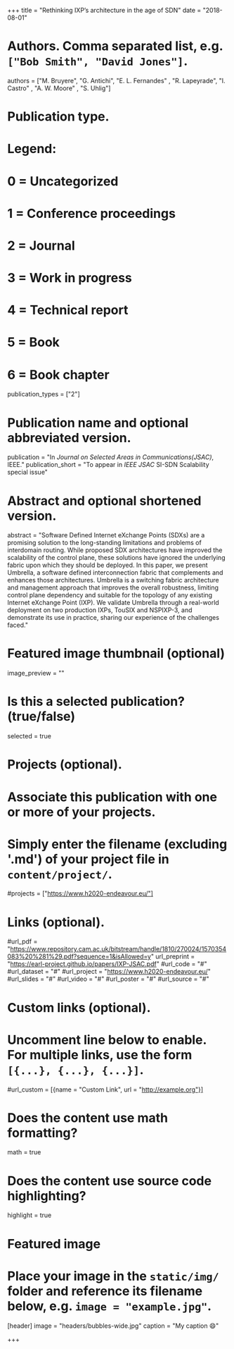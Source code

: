 +++
title = "Rethinking IXP’s architecture in the age of SDN"
date = "2018-08-01"

# Authors. Comma separated list, e.g. `["Bob Smith", "David Jones"]`.
authors = ["M. Bruyere", "G. Antichi", "E. L. Fernandes" , "R. Lapeyrade", "I. Castro" , "A. W. Moore" , "S. Uhlig"]

# Publication type.
# Legend:
# 0 = Uncategorized
# 1 = Conference proceedings
# 2 = Journal
# 3 = Work in progress
# 4 = Technical report
# 5 = Book
# 6 = Book chapter
publication_types = ["2"]

# Publication name and optional abbreviated version.
publication = "In *Journal on Selected Areas in Communications(JSAC)*, IEEE."
publication_short = "To appear in *IEEE JSAC* SI-SDN Scalability special issue"

# Abstract and optional shortened version.
abstract = "Software Defined Internet eXchange Points (SDXs) are a promising solution to the long-standing limitations and problems of interdomain routing. While proposed SDX architectures have improved the scalability of the control plane, these solutions have ignored the underlying fabric upon which they should be deployed. In this paper, we present Umbrella, a software defined interconnection fabric that complements and enhances those architectures. Umbrella is a switching fabric architecture and management approach that improves the overall robustness, limiting control plane dependency and suitable for the topology of any existing Internet eXchange Point (IXP). We validate Umbrella through a real-world deployment on two production IXPs, TouSIX and NSPIXP-3, and demonstrate its use in practice, sharing our experience of the challenges faced."

# Featured image thumbnail (optional)
image_preview = ""

# Is this a selected publication? (true/false)
selected = true

# Projects (optional).
#   Associate this publication with one or more of your projects.
#   Simply enter the filename (excluding '.md') of your project file in `content/project/`.
#projects = ["https://www.h2020-endeavour.eu/"]

# Links (optional).
#url_pdf = "https://www.repository.cam.ac.uk/bitstream/handle/1810/270024/1570354083%20%281%29.pdf?sequence=1&isAllowed=y"
url_preprint = "https://earl-project.github.io/papers/IXP-JSAC.pdf"
#url_code = "#"
#url_dataset = "#"
#url_project = "https://www.h2020-endeavour.eu/"
#url_slides = "#"
#url_video = "#"
#url_poster = "#"
#url_source = "#"

# Custom links (optional).
#   Uncomment line below to enable. For multiple links, use the form `[{...}, {...}, {...}]`.
#url_custom = [{name = "Custom Link", url = "http://example.org"}]

# Does the content use math formatting?
math = true

# Does the content use source code highlighting?
highlight = true

# Featured image
# Place your image in the `static/img/` folder and reference its filename below, e.g. `image = "example.jpg"`.
[header]
image = "headers/bubbles-wide.jpg"
caption = "My caption :smile:"

+++

